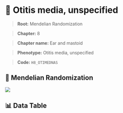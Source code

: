 # 🧪 Otitis media, unspecified

> **Root:** Mendelian Randomization

> **Chapter:** 8  

> **Chapter name:** Ear and mastoid

> **Phenotype:** Otitis media, unspecified  

> **Code:** `H8_OTIMEDNAS`

## 🧬 Mendelian Randomization  

<img src="/MR/Figures/Forward/H8_OTIMEDNAS.png"/>

## 📊 Data Table

<CsvTableMRF src="/MR/Data/Forward/H8_OTIMEDNAS.csv"/>

